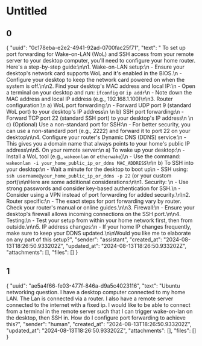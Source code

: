 # Untitled

## 0

{
  "uuid": "0c178eba-e2e2-4941-92ad-0700fac25f71",
  "text": " To set up port forwarding for Wake-on-LAN (WoL) and SSH access from your remote server to your desktop computer, you'll need to configure your home router. Here's a step-by-step guide:\n\n1. Wake-on-LAN setup:\n   - Ensure your desktop's network card supports WoL and it's enabled in the BIOS.\n   - Configure your desktop to keep the network card powered on when the system is off.\n\n2. Find your desktop's MAC address and local IP:\n   - Open a terminal on your desktop and run: `ifconfig` or `ip addr`\n   - Note down the MAC address and local IP address (e.g., 192.168.1.100)\n\n3. Router configuration:\n   a) WoL port forwarding:\n      - Forward UDP port 9 (standard WoL port) to your desktop's IP address\n   \n   b) SSH port forwarding:\n      - Forward TCP port 22 (standard SSH port) to your desktop's IP address\n   \n   c) (Optional) Use a non-standard port for SSH:\n      - For better security, you can use a non-standard port (e.g., 2222) and forward it to port 22 on your desktop\n\n4. Configure your router's Dynamic DNS (DDNS) service:\n   - This gives you a domain name that always points to your home's public IP address\n\n5. On your remote server:\n   a) To wake up your desktop:\n      - Install a WoL tool (e.g., `wakeonlan` or `etherwake`)\n      - Use the command: `wakeonlan -i your_home_public_ip_or_ddns MAC_ADDRESS`\n\n   b) To SSH into your desktop:\n      - Wait a minute for the desktop to boot up\n      - SSH using: `ssh username@your_home_public_ip_or_ddns -p 22` (or your custom port)\n\nHere are some additional considerations:\n\n1. Security: \n   - Use strong passwords and consider key-based authentication for SSH.\n   - Consider using a VPN instead of port forwarding for added security.\n\n2. Router specific:\n   - The exact steps for port forwarding vary by router. Check your router's manual or online guides.\n\n3. Firewall:\n   - Ensure your desktop's firewall allows incoming connections on the SSH port.\n\n4. Testing:\n   - Test your setup from within your home network first, then from outside.\n\n5. IP address changes:\n   - If your home IP changes frequently, make sure to keep your DDNS updated.\n\nWould you like me to elaborate on any part of this setup?",
  "sender": "assistant",
  "created_at": "2024-08-13T18:26:50.933202Z",
  "updated_at": "2024-08-13T18:26:50.933202Z",
  "attachments": [],
  "files": []
}

## 1

{
  "uuid": "ae5a4f66-fe03-477f-846a-d9a5c4023116",
  "text": "Ubuntu networking question. I have a desktop computer connected to my home LAN. The Lan is connected via a router. I also have a remote server connected to the internet with a fixed ip. I would like to be able to connect from a terminal in the remote server such that I can trigger wake-on-lan on the desktop, then SSH in.  How do I configure port forwarding to achieve this?",
  "sender": "human",
  "created_at": "2024-08-13T18:26:50.933202Z",
  "updated_at": "2024-08-13T18:26:50.933202Z",
  "attachments": [],
  "files": []
}
